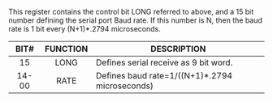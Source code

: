 This register contains the control bit LONG referred to
above, and a 15 bit number defining the serial port
Baud rate. If this number is N, then the baud rate is
1 bit every (N+1)*.2794 microseconds.


| BIT#  | FUNCTION | DESCRIPTION                                    |
|:-----:|:--------:|------------------------------------------------|
| 15    | LONG     | Defines serial receive as 9 bit word.          |
| 14-00 | RATE     | Defines baud rate=1/((N+1)*.2794 microseconds) |